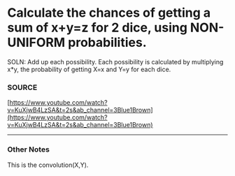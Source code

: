 # Calculate the chances of getting a sum of x+y=z for 2 dice, using NON-UNIFORM probabilities.

SOLN: Add up each possibility. Each possibility is calculated by multiplying x*y, the probability of getting X=x and Y=y for each dice.

### SOURCE

[https://www.youtube.com/watch?v=KuXjwB4LzSA&t=2s&ab_channel=3Blue1Brown](https://www.youtube.com/watch?v=KuXjwB4LzSA&t=2s&ab_channel=3Blue1Brown)

---

### Other Notes

This is the convolution(X,Y).